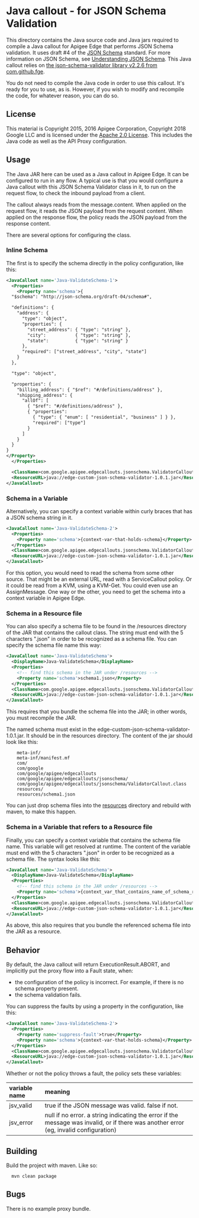 # Java callout - for JSON Schema Validation

This directory contains the Java source code and Java jars required to
compile a Java callout for Apigee Edge that performs JSON Schema
validation.  It uses draft #4 of the [JSON Schema](https://tools.ietf.org/html/draft-wright-json-schema-00) standard.
For more information on JSON Schema, see [Understanding JSON Schema](https://spacetelescope.github.io/understanding-json-schema/structuring.html).
This Java callout relies on [the json-schema-validator library v2.2.6 from com.github.fge](https://github.com/daveclayton/json-schema-validator).

You do not need to compile the Java code in order to use this
callout. It's ready for you to use, as is. However, if you wish to modify and
recompile the code, for whatever reason, you can do so.

## License

This material is Copyright 2015, 2016 Apigee Corporation, Copyright 2018 Google LLC
and is licensed under the [Apache 2.0 License](LICENSE). This includes the Java code as well as the API Proxy configuration.


## Usage

The Java JAR here can be used as a Java callout in Apigee Edge. It can
be configured to run in any flow. A typical use is that you would
configure a Java callout with this JSON Schema Validator class in it, to
run on the request flow, to check the inbound payload from a client.

The callout always reads from the message.content. When applied on the
request flow, it reads the JSON payload from the request content. When
applied on the response flow, the policy reads the JSON payload from the
response content.

There are several options for configuring the class.

### Inline Schema

The first is to specify the schema directly in the policy configuration, like this:

```xml
<JavaCallout name='Java-ValidateSchema-1'>
  <Properties>
    <Property name='schema'>{
  "$schema": "http://json-schema.org/draft-04/schema#",

  "definitions": {
    "address": {
      "type": "object",
      "properties": {
        "street_address": { "type": "string" },
        "city":           { "type": "string" },
        "state":          { "type": "string" }
      },
      "required": ["street_address", "city", "state"]
    }
  },

  "type": "object",

  "properties": {
    "billing_address": { "$ref": "#/definitions/address" },
    "shipping_address": {
      "allOf": [
        { "$ref": "#/definitions/address" },
        { "properties":
          { "type": { "enum": [ "residential", "business" ] } },
          "required": ["type"]
        }
      ]
    }
  }
}
</Property>
  </Properties>

  <ClassName>com.google.apigee.edgecallouts.jsonschema.ValidatorCallout</ClassName>
  <ResourceURL>java://edge-custom-json-schema-validator-1.0.1.jar</ResourceURL>
</JavaCallout>
```

### Schema in a Variable

Alternatively, you can specify a context variable within curly braces that
has a JSON schema string in it.

```xml
<JavaCallout name='Java-ValidateSchema-2'>
  <Properties>
    <Property name='schema'>{context-var-that-holds-schema}</Property>
  </Properties>
  <ClassName>com.google.apigee.edgecallouts.jsonschema.ValidatorCallout</ClassName>
  <ResourceURL>java://edge-custom-json-schema-validator-1.0.1.jar</ResourceURL>
</JavaCallout>
```

For this option, you would need to read the schema from some other source. That might be an external URL, read with a ServiceCallout policy.  Or it could be read from a KVM, using a KVM-Get.  You could even use an AssignMessage. One way or the other, you need to get the schema into a context variable in Apigee Edge.


### Schema in a Resource file

You can also specify a schema file to be found in the /resources
directory of the JAR that contains the callout class. The string must
end with the 5 characters ".json" in order to be recognized as a schema
file. You can specify the schema file name this way:

```xml
<JavaCallout name='Java-ValidateSchema'>
  <DisplayName>Java-ValidateSchema</DisplayName>
  <Properties>
    <!-- find this schema in the JAR under /resources -->
    <Property name='schema'>schema1.json</Property>
  </Properties>
  <ClassName>com.google.apigee.edgecallouts.jsonschema.ValidatorCallout</ClassName>
  <ResourceURL>java://edge-custom-json-schema-validator-1.0.1.jar</ResourceURL>
</JavaCallout>
```

This requires that you bundle the schema file into the JAR; in other words, you must recompile the JAR.


The named schema must exist in the edge-custom-json-schema-validator-1.0.1.jar.
It should be in the resources directory.  The content of the jar
should look like this:

        meta-inf/
        meta-inf/manifest.mf
        com/
        com/google
        com/google/apigee/edgecallouts
        com/google/apigee/edgecallouts/jsonschema/
        com/google/apigee/edgecallouts/jsonschema/ValidatorCallout.class
        resources/
        resources/schema1.json

You can just drop schema files into the [resources](src/main/resources)
directory and rebuild with maven, to make this happen.


### Schema in a Variable that refers to a Resource file

Finally, you can specify a context variable that contains the schema
file name. This variable will get resolved at runtime. The content of
the variable must end with the 5 characters ".json" in order to be
recognized as a schema file.  The syntax looks like this:

```xml
<JavaCallout name='Java-ValidateSchema'>
  <DisplayName>Java-ValidateSchema</DisplayName>
  <Properties>
    <!-- find this schema in the JAR under /resources -->
    <Property name='schema'>{context_var_that_contains_name_of_schema_resource}</Property>
  </Properties>
  <ClassName>com.google.apigee.edgecallouts.jsonschema.ValidatorCallout</ClassName>
  <ResourceURL>java://edge-custom-json-schema-validator-1.0.1.jar</ResourceURL>
</JavaCallout>
```

As above, this also requires that you bundle the referenced schema file into the JAR as a resource.

## Behavior

By default, the Java callout will return ExecutionResult.ABORT, and implicitly put the proxy flow into a Fault state, when:

* the configuration of the policy is incorrect. For example, if there is no schema property present.
* the schema validation fails.

You can suppress the faults by using a property in the configuration, like this:

```xml
<JavaCallout name='Java-ValidateSchema-2'>
  <Properties>
    <Property name='suppress-fault'>true</Property>
    <Property name='schema'>{context-var-that-holds-schema}</Property>
  </Properties>
  <ClassName>com.google.apigee.edgecallouts.jsonschema.ValidatorCallout</ClassName>
  <ResourceURL>java://edge-custom-json-schema-validator-1.0.1.jar</ResourceURL>
</JavaCallout>
```

Whether or not the policy throws a fault, the policy sets these variables:

| variable name  | meaning                                              |
|:---------------|:---------------------------------------------------- |
| jsv_valid      | true if the JSON message was valid. false if not.    |
| jsv_error      | null if no error. a string indicating the error if the message was invalid, or if there was another error (eg, invalid configuration) |



## Building

Build the project with maven.  Like so:

```
  mvn clean package
```

## Bugs

There is no example proxy bundle.

